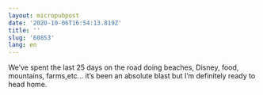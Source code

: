 ```yaml
---
layout: micropubpost
date: '2020-10-06T16:54:13.819Z'
title: ''
slug: '60853'
lang: en
---
```

We’ve spent the last 25 days on the road doing beaches, Disney, food, mountains, farms,etc... it’s been an absolute blast but I’m definitely ready to head home. 
